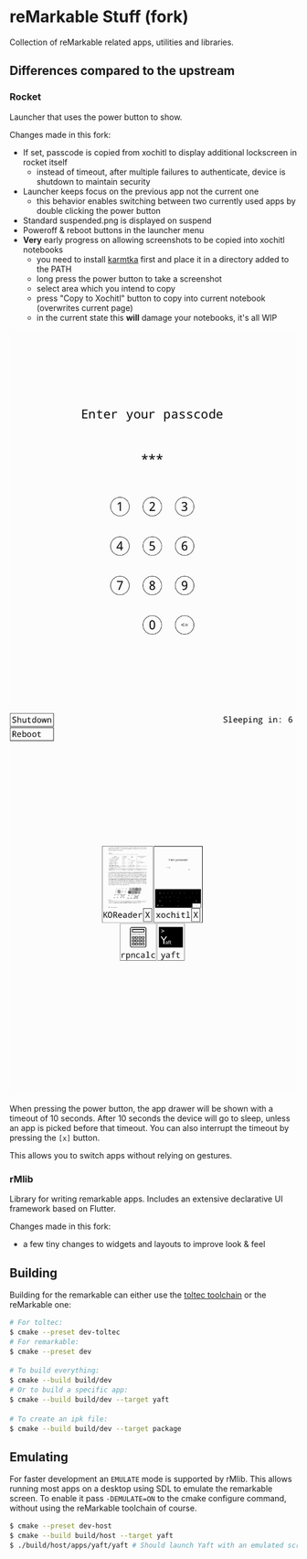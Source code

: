 reMarkable Stuff (fork)
================

Collection of reMarkable related apps, utilities and libraries.

Differences compared to the upstream
--------

### Rocket

Launcher that uses the power button to show.

Changes made in this fork:
- If set, passcode is copied from xochitl to display additional lockscreen in rocket itself
    - instead of timeout, after multiple failures to authenticate, device is shutdown to maintain security
- Launcher keeps focus on the previous app not the current one
    - this behavior enables switching between two currently used apps by double clicking the power button
- Standard suspended.png is displayed on suspend
- Poweroff & reboot buttons in the launcher menu
- **Very** early progress on allowing screenshots to be copied into xochitl notebooks
    - you need to install [karmtka](https://github.com/cyanjnpr/karMtka) first and place it in a directory added to the PATH
    - long press the power button to take a screenshot
    - select area which you intend to copy
    - press "Copy to Xochitl" button to copy into current notebook (overwrites current page)
    - in the current state this **will** damage your notebooks, it's all WIP

<img src="doc/rocket_lockscreen.png" width=500/>
<img src="doc/rocket_menu.png" width=500/>

When pressing the power button, the app drawer will be shown with a timeout of 10 seconds.
After 10 seconds the device will go to sleep, unless an app is picked before that timeout.
You can also interrupt the timeout by pressing the `[x]` button.

This allows you to switch apps without relying on gestures.

### rMlib

Library for writing remarkable apps.
Includes an extensive declarative UI framework based on Flutter.

Changes made in this fork:
- a few tiny changes to widgets and layouts to improve look & feel

Building
--------

Building for the remarkable can either use the [toltec toolchain](https://github.com/toltec-dev/toolchain)
or the reMarkable one:
```bash
# For toltec:
$ cmake --preset dev-toltec
# For remarkable:
$ cmake --preset dev

# To build everything:
$ cmake --build build/dev
# Or to build a specific app:
$ cmake --build build/dev --target yaft

# To create an ipk file:
$ cmake --build build/dev --target package
```

Emulating
---------

For faster development an `EMULATE` mode is supported by rMlib. This allows
running most apps on a desktop using SDL to emulate the remarkable screen.
To enable it pass `-DEMULATE=ON` to the cmake configure command, without using
the reMarkable toolchain of course.
```bash
$ cmake --preset dev-host
$ cmake --build build/host --target yaft
$ ./build/host/apps/yaft/yaft # Should launch Yaft with an emulated screen in a separete window.
```
